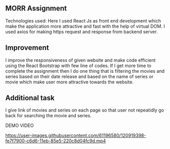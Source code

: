 ## MORR Assignment

Technologies used:
Here I used React Js as front end development which make the application more attractive and fast with the help of virtual DOM.
I used axios for making https request and response from backend server.

## Improvement
I improve the responsiveness of given website and make code efficient using the React Bootstrap with few line of codes.
If I get more time to complete the assignment then I do one thing that is filtering the movies and series based on their date release and based on the name of series or movie which make user more attractive towards the website.

## Additional task 
I give link of movies and series on each page so that user not repeatidly go back for searching the movie and series.

DEMO VIDEO

https://user-images.githubusercontent.com/61196580/120919398-fe7f7900-c6d6-11eb-85e5-220c8d04fc9d.mp4

